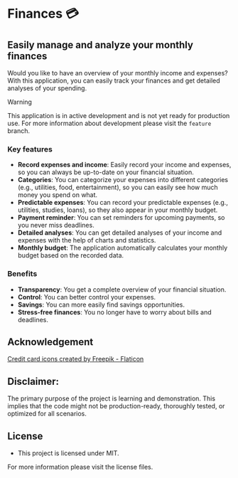 # Finances 💳

## Easily manage and analyze your monthly finances

Would you like to have an overview of your monthly income and expenses? With this application, you can easily track your finances and get detailed analyses of your spending.

> [!WARNING]
> This application is in active development and is not yet ready for production use. For more information about development please visit the `feature` branch.

### Key features

* **Record expenses and income**: Easily record your income and expenses, so you can always be up-to-date on your financial situation.
* **Categories**: You can categorize your expenses into different categories (e.g., utilities, food, entertainment), so you can easily see how much money you spend on what.
* **Predictable expenses**: You can record your predictable expenses (e.g., utilities, studies, loans), so they also appear in your monthly budget.
* **Payment reminder**: You can set reminders for upcoming payments, so you never miss deadlines.
* **Detailed analyses**: You can get detailed analyses of your income and expenses with the help of charts and statistics.
* **Monthly budget**: The application automatically calculates your monthly budget based on the recorded data.

### Benefits

* **Transparency**: You get a complete overview of your financial situation.
* **Control**: You can better control your expenses.
* **Savings**: You can more easily find savings opportunities.
* **Stress-free finances**: You no longer have to worry about bills and deadlines.

## Acknowledgement 

<a href="https://www.flaticon.com/free-icons/credit-card" title="credit card icons">Credit card icons created by Freepik - Flaticon</a>

## Disclaimer:

The primary purpose of the project is learning and demonstration. This implies that the code might not be
production-ready, thoroughly tested, or optimized for all scenarios.

## License

- This project is licensed under MIT.

For more information please visit the license files.
